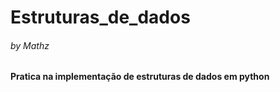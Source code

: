 # Estruturas_de_dados
###### by Mathz

#### Pratica na implementação de estruturas de dados em python
